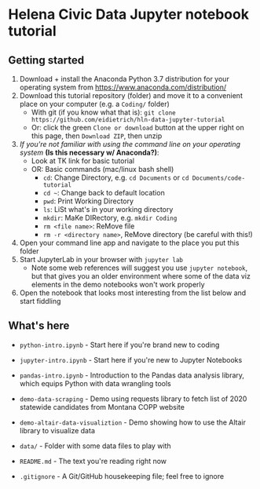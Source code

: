 # Helena Civic Data Jupyter notebook tutorial

## Getting started

1. Download + install the Anaconda Python 3.7 distribution for your operating system from https://www.anaconda.com/distribution/
2. Download this tutorial repository (folder) and move it to a convenient place on your computer (e.g. a `Coding/` folder)
    - With git (if you know what that is): `git clone https://github.com/eidietrich/hln-data-jupyter-tutorial`
    - Or: click the green `Clone or download` button at the upper right on this page, then `Download ZIP`, then unzip
3. *If you're not familiar with using the command line on your operating system* **(Is this necessary w/ Anaconda?)**:
    - Look at TK link for basic tutorial
    - OR: Basic commands (mac/linux bash shell)
        - `cd`: Change Directory, e.g. `cd Documents` or `cd Documents/code-tutorial`
        - `cd ~`: Change back to default location
        - `pwd`: Print Working Directory
        - `ls`: LiSt what's in your working directory
        - `mkdir`: MaKe DIRectory, e.g. `mkdir Coding`
        - `rm <file name>`: ReMove file
        - `rm -r <directory name>`, ReMove directory (be careful with this!)
4. Open your command line app and navigate to the place you put this folder
5. Start JupyterLab in your browser with `jupyter lab`
    - Note some web references will suggest you use `jupyter notebook`, but that gives you an older environment where some of the data viz elements in the demo notebooks won't work properly
6. Open the notebook that looks most interesting from the list below and start fiddling

## What's here 

- `python-intro.ipynb` - Start here if you're brand new to coding
- `jupyter-intro.ipynb` - Start here if you're new to Jupyter Notebooks
- `pandas-intro.ipynb` - Introduction to the Pandas data analysis library, which equips Python with data wrangling tools
- `demo-data-scraping` - Demo using requests library to fetch list of 2020 statewide candidates from Montana COPP website
- `demo-altair-data-visualiztion` - Demo showing how to use the Altair library to visualize data

- `data/` - Folder with some data files to play with
- `README.md` - The text you're reading right now
- `.gitignore` - A Git/GitHub housekeeping file; feel free to ignore

